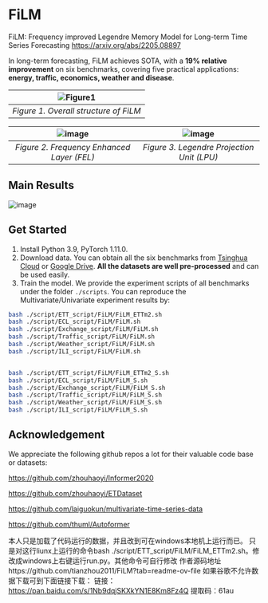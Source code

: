 # FiLM

FiLM: Frequency improved Legendre Memory Model for Long-term Time Series Forecasting
https://arxiv.org/abs/2205.08897

In long-term forecasting, FiLM achieves SOTA, with a **19% relative improvement** on six benchmarks, covering five practical applications: **energy, traffic, economics, weather and disease**.



|![Figure1](https://raw.githubusercontent.com/tianzhou2011/FiLM/main/graphs/FilM_overall.png)|
|:--:| 
| *Figure 1. Overall structure of FiLM* |

|![image](https://raw.githubusercontent.com/tianzhou2011/FiLM/main/graphs/FNO_structure.png) | ![image](https://raw.githubusercontent.com/tianzhou2011/FiLM/main/graphs/LMU_LMUR_signal_structure.png)
|:--:|:--:|
| *Figure 2. Frequency Enhanced Layer (FEL)* | *Figure 3. Legendre Projection Unit (LPU)* |


## Main Results
![image](https://raw.githubusercontent.com/tianzhou2011/FiLM/main/graphs/FilM_main_result.png)


## Get Started

1. Install Python 3.9, PyTorch 1.11.0.
2. Download data. You can obtain all the six benchmarks from [Tsinghua Cloud](https://cloud.tsinghua.edu.cn/d/e1ccfff39ad541908bae/) or [Google Drive](https://drive.google.com/drive/folders/1ZOYpTUa82_jCcxIdTmyr0LXQfvaM9vIy?usp=sharing). **All the datasets are well pre-processed** and can be used easily.
3. Train the model. We provide the experiment scripts of all benchmarks under the folder `./scripts`. You can reproduce the Multivariate/Univariate experiment results by:

```bash
bash ./script/ETT_script/FiLM/FiLM_ETTm2.sh
bash ./script/ECL_script/FiLM/FiLM.sh
bash ./script/Exchange_script/FiLM/FiLM.sh
bash ./script/Traffic_script/FiLM/FiLM.sh
bash ./script/Weather_script/FiLM/FiLM.sh
bash ./script/ILI_script/FiLM/FiLM.sh


bash ./script/ETT_script/FiLM/FiLM_ETTm2_S.sh
bash ./script/ECL_script/FiLM/FiLM_S.sh
bash ./script/Exchange_script/FiLM/FiLM_S.sh
bash ./script/Traffic_script/FiLM/FiLM_S.sh
bash ./script/Weather_script/FiLM/FiLM_S.sh
bash ./script/ILI_script/FiLM/FiLM_S.sh
```



## Acknowledgement

We appreciate the following github repos a lot for their valuable code base or datasets:

https://github.com/zhouhaoyi/Informer2020

https://github.com/zhouhaoyi/ETDataset

https://github.com/laiguokun/multivariate-time-series-data

https://github.com/thuml/Autoformer



本人只是加载了代码运行的数据，并且改到可在windows本地机上运行而已。
只是对这行liunx上运行的命令bash ./script/ETT_script/FiLM/FiLM_ETTm2.sh。修改成windows上右键运行run.py。其他命令可自行修改
作者源码地址https://github.com/tianzhou2011/FiLM?tab=readme-ov-file
如果谷歌不允许数据下载可到下面链接下载：
链接：https://pan.baidu.com/s/1Nb9dqjSKXkYN1E8Km8Fz4Q 
提取码：61au